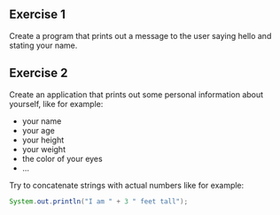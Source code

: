 ## Exercise 1

Create a program that prints out a message to the user saying hello and stating your name.

## Exercise 2

Create an application that prints out some personal information about yourself, like for example:
* your name
* your age
* your height
* your weight
* the color of your eyes
* ...

Try to concatenate strings with actual numbers like for example:
```java
System.out.println("I am " + 3 " feet tall");
```
